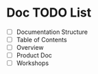 # Doc TODO List
- [ ] Documentation Structure
- [ ] Table of Contents
- [ ] Overview
- [ ] Product Doc
- [ ] Workshops
